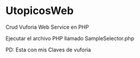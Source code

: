 # UtopicosWeb
Crud Vuforia Web Service en PHP

Ejecutar el archivo PHP llamado SampleSelector.php

PD: Esta con mis Claves de vuforia
